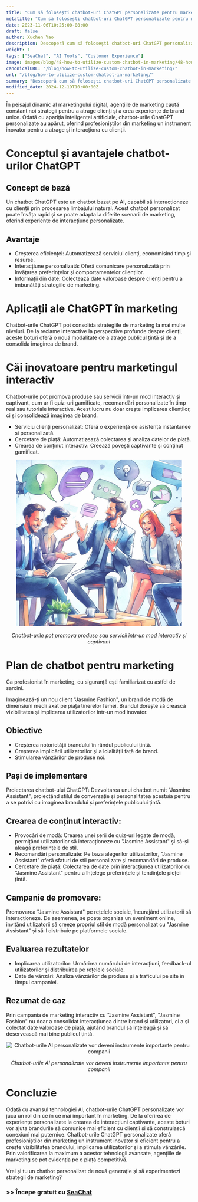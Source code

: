 ```yaml
---
title: "Cum să folosești chatbot-uri ChatGPT personalizate pentru marketing inovator"
metatitle: "Cum să folosești chatbot-uri ChatGPT personalizate pentru marketing inovator | Seria SeaChat pentru chatbot-uri de nouă generație"
date: 2023-11-06T10:25:00-08:00
draft: false
author: Xuchen Yao
description: Descoperă cum să folosești chatbot-uri ChatGPT personalizate pentru a aduce un suflu nou campaniilor de marketing. De la interacțiuni inovatoare la consolidarea imaginii de brand, acest articol dezvăluie potențialul nelimitat al AI în marketing.
weight: 1
tags: ["SeaChat", "AI Tools", "Customer Experience"]
image: images/blog/48-how-to-utilize-custom-chatbot-in-marketing/48-how-to-utilize-custom-chatbot-in-marketing.png
canonicalURL: "/blog/how-to-utilize-custom-chatbot-in-marketing/"
url: "/blog/how-to-utilize-custom-chatbot-in-marketing/"
summary: "Descoperă cum să folosești chatbot-uri ChatGPT personalizate pentru a aduce un suflu nou campaniilor de marketing. De la interacțiuni inovatoare la consolidarea imaginii de brand, acest articol dezvăluie potențialul nelimitat al AI în marketing."
modified_date: 2024-12-19T10:00:00Z
---
```


În peisajul dinamic al marketingului digital, agențiile de marketing caută constant noi strategii pentru a atrage clienți și a crea experiențe de brand unice. Odată cu apariția inteligenței artificiale, chatbot-urile ChatGPT personalizate au apărut, oferind profesioniștilor din marketing un instrument inovator pentru a atrage și interacționa cu clienții.

# Conceptul și avantajele chatbot-urilor ChatGPT

## Concept de bază
Un chatbot ChatGPT este un chatbot bazat pe AI, capabil să interacționeze cu clienții prin procesarea limbajului natural. Acest chatbot personalizat poate învăța rapid și se poate adapta la diferite scenarii de marketing, oferind experiențe de interacțiune personalizate.

## Avantaje
- Creșterea eficienței: Automatizează serviciul clienți, economisind timp și resurse.
- Interacțiune personalizată: Oferă comunicare personalizată prin învățarea preferințelor și comportamentelor clienților.
- Informații din date: Colectează date valoroase despre clienți pentru a îmbunătăți strategiile de marketing.

# Aplicații ale ChatGPT în marketing
Chatbot-urile ChatGPT pot consolida strategiile de marketing la mai multe niveluri. De la reclame interactive la perspective profunde despre clienți, aceste boturi oferă o nouă modalitate de a atrage publicul țintă și de a consolida imaginea de brand.

# Căi inovatoare pentru marketingul interactiv
Chatbot-urile pot promova produse sau servicii într-un mod interactiv și captivant, cum ar fi quiz-uri gamificate, recomandări personalizate în timp real sau tutoriale interactive. Acest lucru nu doar crește implicarea clienților, ci și consolidează imaginea de brand.

- Serviciu clienți personalizat: Oferă o experiență de asistență instantanee și personalizată.
- Cercetare de piață: Automatizează colectarea și analiza datelor de piață.
- Crearea de conținut interactiv: Creează povești captivante și conținut gamificat.

<center>
<img height="450px" src="/images/blog/48-how-to-utilize-custom-chatbot-in-marketing/1-use-custom-chatbot-for-marketing.jpeg" alt="Chatbot-urile pot promova produse sau servicii într-un mod interactiv și captivant"/>

*Chatbot-urile pot promova produse sau servicii într-un mod interactiv și captivant*
</center>

# Plan de chatbot pentru marketing

Ca profesionist în marketing, cu siguranță ești familiarizat cu astfel de sarcini.

Imaginează-ți un nou client "Jasmine Fashion", un brand de modă de dimensiuni medii axat pe piața tinerelor femei. Brandul dorește să crească vizibilitatea și implicarea utilizatorilor într-un mod inovator.

## Obiective
- Creșterea notorietății brandului în rândul publicului țintă.
- Creșterea implicării utilizatorilor și a loialității față de brand.
- Stimularea vânzărilor de produse noi.

## Pași de implementare
Proiectarea chatbot-ului ChatGPT: Dezvoltarea unui chatbot numit "Jasmine Assistant", proiectând stilul de conversație și personalitatea acestuia pentru a se potrivi cu imaginea brandului și preferințele publicului țintă.

## Crearea de conținut interactiv:
- Provocări de modă: Crearea unei serii de quiz-uri legate de modă, permițând utilizatorilor să interacționeze cu "Jasmine Assistant" și să-și aleagă preferințele de stil.
- Recomandări personalizate: Pe baza alegerilor utilizatorilor, "Jasmine Assistant" oferă sfaturi de stil personalizate și recomandări de produse.
- Cercetare de piață: Colectarea de date prin interacțiunea utilizatorilor cu "Jasmine Assistant" pentru a înțelege preferințele și tendințele pieței țintă.

## Campanie de promovare:
Promovarea "Jasmine Assistant" pe rețelele sociale, încurajând utilizatorii să interacționeze. De asemenea, se poate organiza un eveniment online, invitând utilizatorii să creeze propriul stil de modă personalizat cu "Jasmine Assistant" și să-l distribuie pe platformele sociale.

## Evaluarea rezultatelor
- Implicarea utilizatorilor: Urmărirea numărului de interacțiuni, feedback-ul utilizatorilor și distribuirea pe rețelele sociale.
- Date de vânzări: Analiza vânzărilor de produse și a traficului pe site în timpul campaniei.

## Rezumat de caz
Prin campania de marketing interactiv cu "Jasmine Assistant", "Jasmine Fashion" nu doar a consolidat interacțiunea dintre brand și utilizatori, ci a și colectat date valoroase de piață, ajutând brandul să înțeleagă și să deservească mai bine publicul țintă.

<center>
<img height="450px" src="/images/blog/48-how-to-utilize-custom-chatbot-in-marketing/2-custom-chatbot-for-new-marketing-strategyy.jpeg" alt="Chatbot-urile AI personalizate vor deveni instrumente importante pentru companii"/>

*Chatbot-urile AI personalizate vor deveni instrumente importante pentru companii*
</center>

# Concluzie
Odată cu avansul tehnologiei AI, chatbot-urile ChatGPT personalizate vor juca un rol din ce în ce mai important în marketing. De la oferirea de experiențe personalizate la crearea de interacțiuni captivante, aceste boturi vor ajuta brandurile să comunice mai eficient cu clienții și să construiască conexiuni mai puternice. Chatbot-urile ChatGPT personalizate oferă profesioniștilor din marketing un instrument inovator și eficient pentru a crește vizibilitatea brandului, implicarea utilizatorilor și a stimula vânzările. Prin valorificarea la maximum a acestor tehnologii avansate, agențiile de marketing se pot evidenția pe o piață competitivă.

Vrei și tu un chatbot personalizat de nouă generație și să experimentezi strategii de marketing?

### >> Începe gratuit cu [SeaChat](https://chat.seasalt.ai/?utm_source=blog) 